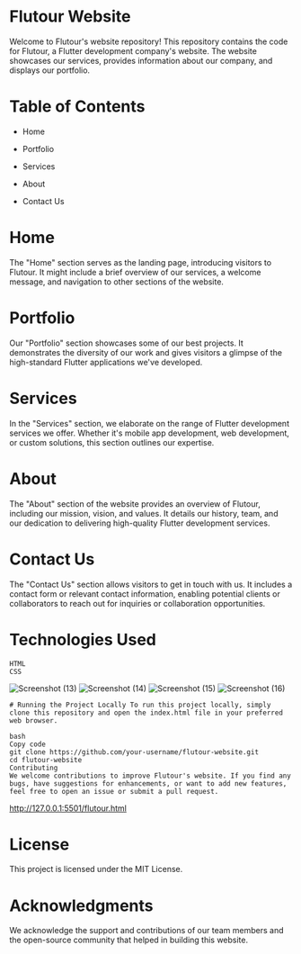     

# Flutour Website
Welcome to Flutour's website repository! This repository contains the code for Flutour, a Flutter development company's website. The website showcases our services, provides information about our company, and displays our portfolio.
 
# Table of Contents

+ Home
* Portfolio
- Services
+ About
- Contact Us


# Home
The "Home" section serves as the landing page, introducing visitors to Flutour. It might include a brief overview of our services, a welcome message, and navigation to other sections of the website.

# Portfolio
Our "Portfolio" section showcases some of our best projects. It demonstrates the diversity of our work and gives visitors a glimpse of the high-standard Flutter applications we've developed.

# Services
In the "Services" section, we elaborate on the range of Flutter development services we offer. Whether it's mobile app development, web development, or custom solutions, this section outlines our expertise.

# About
The "About" section of the website provides an overview of Flutour, including our mission, vision, and values. It details our history, team, and our dedication to delivering high-quality Flutter development services.

# Contact Us
The "Contact Us" section allows visitors to get in touch with us. It includes a contact form or relevant contact information, enabling potential clients or collaborators to reach out for inquiries or collaboration opportunities.



# Technologies Used
```
HTML
CSS
```
![Screenshot (13)](https://github.com/jezzyll/Flutour/assets/119606762/561c1866-58bf-46a1-835a-5b343bf6f977)
![Screenshot (14)](https://github.com/jezzyll/Flutour/assets/119606762/b9a1cefa-55c0-4b23-920a-0548e10cbacc)
![Screenshot (15)](https://github.com/jezzyll/Flutour/assets/119606762/e3e78e37-8f0d-4bb6-8b1b-cecca8d4dd8d)
![Screenshot (16)](https://github.com/jezzyll/Flutour/assets/119606762/5dec5816-26e0-42c9-8c5e-bf01e497a13e)

`# Running the Project Locally
To run this project locally, simply clone this repository and open the index.html file in your preferred web browser.`

```
bash
Copy code
git clone https://github.com/your-username/flutour-website.git
cd flutour-website
Contributing
We welcome contributions to improve Flutour's website. If you find any bugs, have suggestions for enhancements, or want to add new features, feel free to open an issue or submit a pull request.
```

http://127.0.0.1:5501/flutour.html

# License
This project is licensed under the MIT License.

# Acknowledgments
We acknowledge the support and contributions of our team members and the open-source community that helped in building this website.
